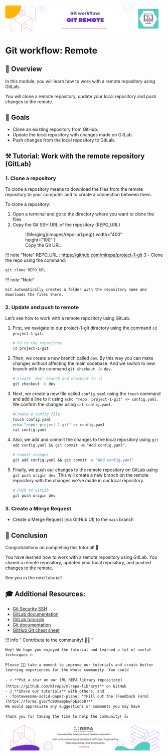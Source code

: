 ![Untitled](images/3-git-remote.png)


# Git workflow: Remote

## 👀 Overview
In this module, you will learn how to work with a remote repository using GitLab.

You will clone a remote repository, update your local repository and push changes to the remote.


## 🎯 Goals
- Clone an existing repository from GitHub.
- Update the local repository with changes made on GitLab.
- Push changes from the local repository to GitLab.

## **⚒️ Tutorial: Work with the remote repository (GitLab)**

### **1. Clone a repository**

To clone a repository means to download the files from the remote repository to your computer and to create a connection between them.

To clone a repository:

1. Open a terminal and go to the directory where you want to clone the files
2. Copy the Git SSH URL of the repository (REPO_URL)
    <figure markdown>
    ![Merging](images/repo-url.png){ width="400" height="100" }
        <figcaption>
        Copy the Git URL
        </figcaption>
    </figure>

!!! note "Note"
    REPO_URL : https://github.com/mlrepa/project-1-git
3 - Сlone the repo using the command:

```bash 
git clone REPO_URL 
```

!!! note "Note"

    Git automatically creates a folder with the repository name and downloads the files there.



### **2. Update and push to remote**

Let’s see how to work with a remote repository using GitLab.

1. First, we navigate to our project-1-git directory using the command `cd project-1-git`.
   
    ```bash 
    # Go to the repository 
    cd project-1-git 
    ```
2. Then, we create a new branch called `dev`. By this way you can make changes without affecting the main codebase. And we switch to new branch with the command `git checkout -b dev`.
   
    ```bash 
    # Create `dev` branch and checkout to it
    git checkout -b dev
    ```
3. Next, we create a new file called `config.yaml` using the `touch` command and add a line to it using `echo "repo: project-1-git" >> config.yaml`. We confirm the changes using `cat config.yaml`.
 
    ```bash 
    #Create a config file 
    touch config.yaml 
    echo "repo: project-1-git" >> config.yaml
    cat config.yaml
    ```
4. Also, we add and commit the changes to the local repository using `git add config.yaml && git commit -m "Add config.yaml"`.
   
    ```bash 
    # Commit changes
    git add config.yaml && git commit -m "Add config.yaml"
    ```
5. Finally, we push our changes to the remote repository on GitLab using `git push origin dev`. This will create a new branch on the remote repository with the changes we've made in our local repository.
    ```bash 
    # Push to GitLab 
    git push origin dev
    ``` 

### **3. Create a Merge Request**

- Create a Merge Request (via GitHub UI) to the `main` branch

## 🏁 Conclusion

Congratulations on completing this tutorial! 🥳

You have learned how to work with a remote repository using GitLab. You cloned a remote repository, updated your local repository, and pushed changes to the remote.

See you in the next tutorial!

## **🎓 Additional Resources:**

- [Git Security SSH](https://www.w3schools.com/git/git_security_ssh.asp?remote=github)
- [GitLab documentation](https://docs.gitlab.com/)
- [GitLab tutorials](https://docs.gitlab.com/ee/gitlab-basics/)
- [Git documentation](https://git-scm.com/doc)
- [GitHub Git cheat sheet](https://github.github.com/training-kit/downloads/github-git-cheat-sheet/)

!!! info " Contribute to the community! 🙏🏻 "

    Hey! We hope you enjoyed the tutorial and learned a lot of useful techniques 🔥 
    
    Please 🙏🏻 take a moment to improve our tutorials and create better learning experiences for the whole community. You could

    - ⭐ **Put a star on our [ML REPA library repository](https://github.com/mlrepa/mlrepa-library)** on GitHub 
    - 📣 **Share our tutorials** with others, and
    - :fontawesome-solid-paper-plane: **Fill out the [Feedback Form](https://forms.gle/Yc9DmampbwFpEzo58)**
    We would appreciate any suggestions or comments you may have

    Thank you for taking the time to help the community! 👍

![Untitled](images/footer.png)